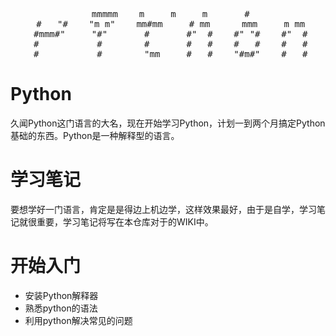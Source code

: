 <pre align=center>
 mmmmm    m     m     m       #
 #   "#    "m m"    mm#mm     # mm      mmm     m mm
 #mmm#"     "#"       #       #"  #    #" "#    #"  #
 #           #        #       #   #    #   #    #   #
 #           #        "mm     #   #    "#m#"    #   #
</pre>

# Python
久闻Python这门语言的大名，现在开始学习Python，计划一到两个月搞定Python基础的东西。Python是一种解释型的语言。

# 学习笔记
要想学好一门语言，肯定是是得边上机边学，这样效果最好，由于是自学，学习笔记就很重要，学习笔记将写在本仓库对于的WIKI中。

# 开始入门

- 安装Python解释器
- 熟悉python的语法
- 利用python解决常见的问题
